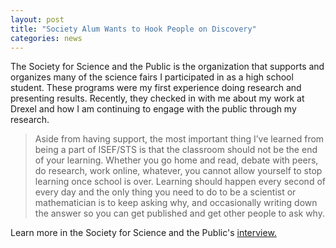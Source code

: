 ```yaml
---
layout: post
title: "Society Alum Wants to Hook People on Discovery"
categories: news
---
```


The Society for Science and the Public is the organization that supports and organizes many of the science fairs I participated in as a high school student. These programs were my first experience doing research and presenting results. Recently, they checked in with me about my work at Drexel and how I am continuing to engage with the public through my research.

>Aside from having support, the most important thing I’ve learned from being a part of ISEF/STS is that the classroom should not be the end of your learning. Whether you go home and read, debate with peers, do research, work online, whatever, you cannot allow yourself to stop learning once school is over. Learning should happen every second of every day and the only thing you need to do to be a scientist or mathematician is to keep asking why, and occasionally writing down the answer so you can get published and get other people to ask why.

Learn more in the Society for Science and the Public's [interview.](https://student.societyforscience.org/blog/doing-science/society-alum-wants-hook-people-discovery)